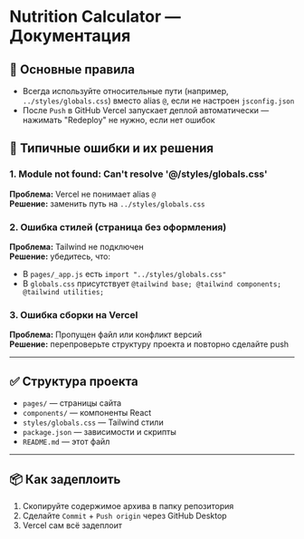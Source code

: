 # Nutrition Calculator — Документация

## 📌 Основные правила

- Всегда используйте относительные пути (например, `../styles/globals.css`) вместо alias `@`, если не настроен `jsconfig.json`
- После `Push` в GitHub Vercel запускает деплой автоматически — нажимать "Redeploy" не нужно, если нет ошибок

## 🐞 Типичные ошибки и их решения

### 1. Module not found: Can't resolve '@/styles/globals.css'
**Проблема:** Vercel не понимает alias `@`  
**Решение:** заменить путь на `../styles/globals.css`

### 2. Ошибка стилей (страница без оформления)
**Проблема:** Tailwind не подключен  
**Решение:** убедитесь, что:
- В `pages/_app.js` есть `import "../styles/globals.css"`
- В `globals.css` присутствует `@tailwind base; @tailwind components; @tailwind utilities;`

### 3. Ошибка сборки на Vercel
**Проблема:** Пропущен файл или конфликт версий  
**Решение:** перепроверьте структуру проекта и повторно сделайте push

---

## ✅ Структура проекта

- `pages/` — страницы сайта
- `components/` — компоненты React
- `styles/globals.css` — Tailwind стили
- `package.json` — зависимости и скрипты
- `README.md` — этот файл

---

## 📦 Как задеплоить

1. Скопируйте содержимое архива в папку репозитория
2. Сделайте `Commit` + `Push origin` через GitHub Desktop
3. Vercel сам всё задеплоит